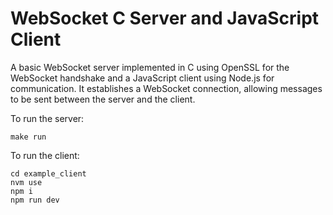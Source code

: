 # WebSocket C Server and JavaScript Client

A basic WebSocket server implemented in C using OpenSSL for the
WebSocket handshake and a JavaScript client using Node.js for communication. It establishes a
WebSocket connection, allowing messages to be sent between the server and the client.

To run the server:

```shell
make run
```

To run the client:

```shell
cd example_client
nvm use
npm i
npm run dev
```
